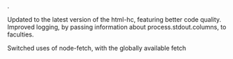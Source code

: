 .

Updated to the latest version of the html-hc, featuring better code quality.
Improved logging, by passing information about process.stdout.columns, to faculties.

Switched uses of node-fetch, with the globally available fetch
